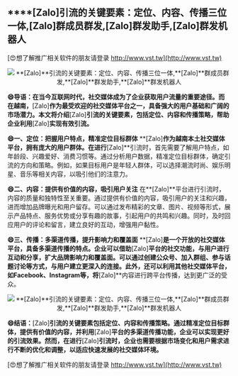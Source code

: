 ## ****[Zalo]**引流的关键要素：定位、内容、传播三位一体,**[Zalo]**群成员群发,**[Zalo]**群发助手,**[Zalo]**群发机器人**

[😍想了解推广相关软件的朋友请登录 http://www.vst.tw](http://www.vst.tw)

 <center><img src="https://vst.tw/MP4/tuiguang/png/5.png" alt="**[Zalo]**引流的关键要素：定位、内容、传播三位一体,**[Zalo]**群成员群发,**[Zalo]**群发助手,**[Zalo]**群发机器人"></center>

**😄导语：在当今互联网时代，社交媒体成为了企业获取用户流量的重要途径。而在越南，**[Zalo]**作为最受欢迎的社交媒体平台之一，具备强大的用户基础和广阔的市场潜力。本文将介绍**[Zalo]**引流的关键要素，包括定位、内容和传播策略，帮助企业利用**[Zalo]**实现有效引流。**

**😄一、定位：把握用户特点，精准定位目标群体**
**[Zalo]**作为越南本土社交媒体平台，拥有庞大的用户群体。在进行**[Zalo]**引流时，首先需要了解用户特点，如年龄段、兴趣爱好、消费习惯等。通过分析用户数据，精准定位目标群体，确定引流的方向和策略。例如，如果目标用户是年轻人群体，可以选择潮流时尚、娱乐明星、音乐等相关内容，以吸引他们的注意力。

**😄二、内容：提供有价值的内容，吸引用户关注**
在**[Zalo]**平台进行引流时，内容的质量和独特性至关重要。通过提供有价值的内容，吸引用户的关注和兴趣，进而增加品牌曝光和用户留存。可以通过发布精彩的文章、图片、视频等形式，展示产品特点、服务优势或分享有趣的故事，引起用户的共鸣和兴趣。同时，及时回应用户的评论和留言，建立良好的互动，增强用户黏性。

**😄三、传播：多渠道传播，提升影响力和覆盖面**
**[Zalo]**是一个开放的社交媒体平台，具备多渠道传播的特点。企业可以借助**[Zalo]**平台的社交功能，与用户进行互动和分享，扩大品牌影响力和覆盖面。可以通过创建公众号、加入群组、参与话题讨论等方式，与用户建立更深入的连接。此外，还可以利用其他社交媒体平台，如Facebook、Instagram等，将**[Zalo]**内容进行跨平台传播，达到更广泛的受众。

 <center><img src="https://vst.tw/MP4/tuiguang/png/7.png" alt="**[Zalo]**引流的关键要素：定位、内容、传播三位一体,**[Zalo]**群成员群发,**[Zalo]**群发助手,**[Zalo]**群发机器人"></center>

**😄结语：**[Zalo]**引流的关键要素包括定位、内容和传播策略。通过精准定位目标群体，提供有价值的内容，并利用**[Zalo]**平台的多渠道传播功能，企业可以实现更好的引流效果。然而，在进行**[Zalo]**引流时，企业也需要根据市场变化和用户需求进行不断的优化和调整，以适应快速发展的社交媒体环境。**

[😍想了解推广相关软件的朋友请登录 http://www.vst.tw](http://www.vst.tw)



